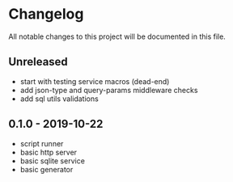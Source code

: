 # Changelog

All notable changes to this project will be documented in this file.

## Unreleased

- start with testing service macros (dead-end)
- add json-type and query-params middleware checks
- add sql utils validations

## 0.1.0 - 2019-10-22

- script runner
- basic http server
- basic sqlite service
- basic generator
